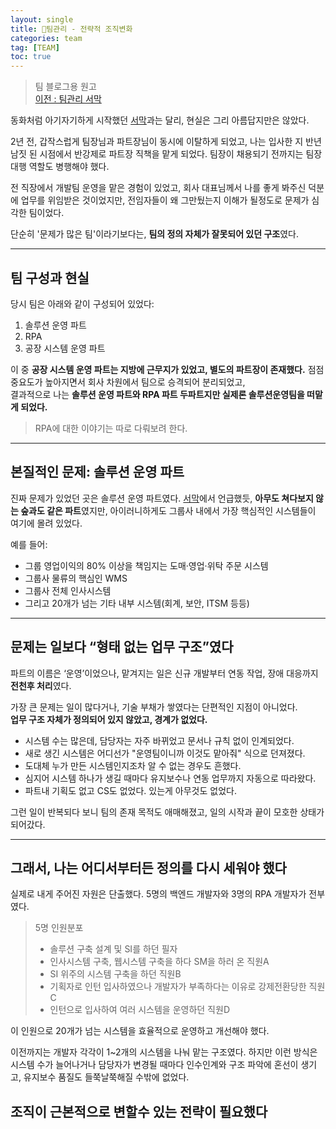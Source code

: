 ```yaml
---
layout: single
title: 🎯팀관리 - 전략적 조직변화
categories: team
tag: [TEAM]
toc: true
---
```


> 팀 블로그용 원고  
> [이전 : 팀관리 서막](../팀관리_서막)

동화처럼 아기자기하게 시작했던 [서막](../팀관리_서막)과는 달리, 현실은 그리 아름답지만은 않았다.

2년 전, 갑작스럽게 팀장님과 파트장님이 동시에 이탈하게 되었고, 나는 입사한 지 반년 남짓 된 시점에서 반강제로 파트장 직책을 맡게 되었다. 팀장이 채용되기 전까지는 팀장 대행 역할도 병행해야 했다.

전 직장에서 개발팀 운영을 맡은 경험이 있었고, 회사 대표님께서 나를 좋게 봐주신 덕분에 업무를 위임받은 것이었지만, 전임자들이 왜 그만뒀는지 이해가 될정도로 문제가 심각한 팀이었다.

단순히 '문제가 많은 팀'이라기보다는, **팀의 정의 자체가 잘못되어 있던 구조**였다.

---

## 팀 구성과 현실

당시 팀은 아래와 같이 구성되어 있었다:

1. 솔루션 운영 파트
2. RPA
3. 공장 시스템 운영 파트

이 중 **공장 시스템 운영 파트는 지방에 근무지가 있었고, 별도의 파트장이 존재했다.** 점점 중요도가 높아지면서 회사 차원에서 팀으로 승격되어 분리되었고,  
결과적으로 나는 **솔루션 운영 파트와 RPA 파트 두파트지만 실제론 솔루션운영팀을 떠맡게 되었다.**

> RPA에 대한 이야기는 따로 다뤄보려 한다.

---

## 본질적인 문제: 솔루션 운영 파트

진짜 문제가 있었던 곳은 솔루션 운영 파트였다. [서막](../팀관리_서막)에서 언급했듯, **아무도 쳐다보지 않는 숲과도 같은 파트**였지만, 아이러니하게도 그룹사 내에서 가장 핵심적인 시스템들이 여기에 몰려 있었다.

예를 들어:

- 그룹 영업이익의 80% 이상을 책임지는 도매·영업·위탁 주문 시스템
- 그룹사 물류의 핵심인 WMS
- 그룹사 전체 인사시스템
- 그리고 20개가 넘는 기타 내부 시스템(회계, 보안, ITSM 등등)

---

## 문제는 일보다 “형태 없는 업무 구조”였다

파트의 이름은 ‘운영’이었으나, 맡겨지는 일은 신규 개발부터 연동 작업, 장애 대응까지 **전천후 처리**였다.

가장 큰 문제는 일이 많다거나, 기술 부채가 쌓였다는 단편적인 지점이 아니었다.  
**업무 구조 자체가 정의되어 있지 않았고, 경계가 없었다.**

- 시스템 수는 많은데, 담당자는 자주 바뀌었고 문서나 규칙 없이 인계되었다.
- 새로 생긴 시스템은 어디선가 "운영팀이니까 이것도 맡아줘" 식으로 던져졌다.
- 도대체 누가 만든 시스템인지조차 알 수 없는 경우도 흔했다.
- 심지어 시스템 하나가 생길 때마다 유지보수나 연동 업무까지 자동으로 따라왔다.
- 파트내 기획도 없고 CS도 없었다. 있는게 아무것도 없었다.

그런 일이 반복되다 보니 팀의 존재 목적도 애매해졌고, 일의 시작과 끝이 모호한 상태가 되어갔다.


---

## 그래서, 나는 어디서부터든 정의를 다시 세워야 했다

실제로 내게 주어진 자원은 단출했다.
5명의 백엔드 개발자와 3명의 RPA 개발자가 전부였다.
> 5명 인원분포  
> - 솔루션 구축 설계 및 SI를 하던 필자
> - 인사시스템 구축, 웹시스템 구축을 하다 SM을 하러 온 직원A
> - SI 위주의 시스템 구축을 하던 직원B
> - 기획자로 인턴 입사하였으나 개발자가 부족하다는 이유로 강제전환당한 직원C
> - 인턴으로 입사하여 여러 시스템을 운영하던 직원D

이 인원으로 20개가 넘는 시스템을 효율적으로 운영하고 개선해야 했다.

이전까지는 개발자 각각이 1~2개의 시스템을 나눠 맡는 구조였다.
하지만 이런 방식은 시스템 수가 늘어나거나 담당자가 변경될 때마다 인수인계와 구조 파악에 혼선이 생기고, 유지보수 품질도 들쭉날쭉해질 수밖에 없었다.

## 조직이 근본적으로 변할수 있는 전략이 필요했다



